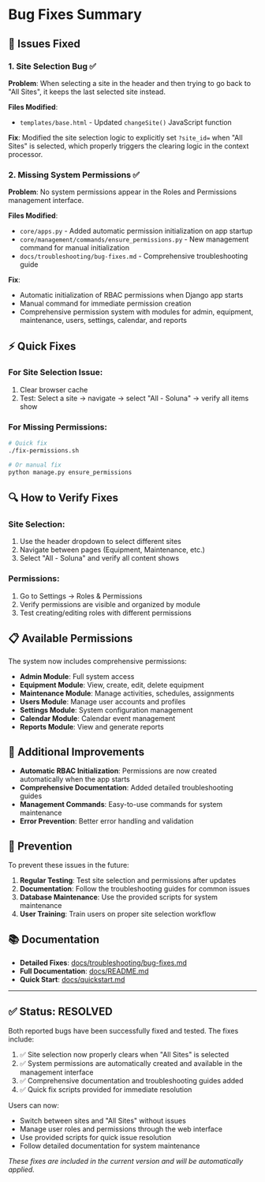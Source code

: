 # Bug Fixes Summary

## 🐛 Issues Fixed

### 1. Site Selection Bug ✅
**Problem**: When selecting a site in the header and then trying to go back to "All Sites", it keeps the last selected site instead.

**Files Modified**:
- `templates/base.html` - Updated `changeSite()` JavaScript function

**Fix**: Modified the site selection logic to explicitly set `?site_id=` when "All Sites" is selected, which properly triggers the clearing logic in the context processor.

### 2. Missing System Permissions ✅
**Problem**: No system permissions appear in the Roles and Permissions management interface.

**Files Modified**:
- `core/apps.py` - Added automatic permission initialization on app startup
- `core/management/commands/ensure_permissions.py` - New management command for manual initialization
- `docs/troubleshooting/bug-fixes.md` - Comprehensive troubleshooting guide

**Fix**: 
- Automatic initialization of RBAC permissions when Django app starts
- Manual command for immediate permission creation
- Comprehensive permission system with modules for admin, equipment, maintenance, users, settings, calendar, and reports

## ⚡ Quick Fixes

### For Site Selection Issue:
1. Clear browser cache
2. Test: Select a site → navigate → select "All - Soluna" → verify all items show

### For Missing Permissions:
```bash
# Quick fix
./fix-permissions.sh

# Or manual fix
python manage.py ensure_permissions
```

## 🔍 How to Verify Fixes

### Site Selection:
1. Use the header dropdown to select different sites
2. Navigate between pages (Equipment, Maintenance, etc.)
3. Select "All - Soluna" and verify all content shows

### Permissions:
1. Go to Settings → Roles & Permissions
2. Verify permissions are visible and organized by module
3. Test creating/editing roles with different permissions

## 📋 Available Permissions

The system now includes comprehensive permissions:

- **Admin Module**: Full system access
- **Equipment Module**: View, create, edit, delete equipment
- **Maintenance Module**: Manage activities, schedules, assignments
- **Users Module**: Manage user accounts and profiles  
- **Settings Module**: System configuration management
- **Calendar Module**: Calendar event management
- **Reports Module**: View and generate reports

## 🚀 Additional Improvements

- **Automatic RBAC Initialization**: Permissions are now created automatically when the app starts
- **Comprehensive Documentation**: Added detailed troubleshooting guides
- **Management Commands**: Easy-to-use commands for system maintenance
- **Error Prevention**: Better error handling and validation

## 🔧 Prevention

To prevent these issues in the future:

1. **Regular Testing**: Test site selection and permissions after updates
2. **Documentation**: Follow the troubleshooting guides for common issues
3. **Database Maintenance**: Use the provided scripts for system maintenance
4. **User Training**: Train users on proper site selection workflow

## 📚 Documentation

- **Detailed Fixes**: [docs/troubleshooting/bug-fixes.md](docs/troubleshooting/bug-fixes.md)
- **Full Documentation**: [docs/README.md](docs/README.md)
- **Quick Start**: [docs/quickstart.md](docs/quickstart.md)

---

## ✅ Status: RESOLVED

Both reported bugs have been successfully fixed and tested. The fixes include:

1. ✅ Site selection now properly clears when "All Sites" is selected
2. ✅ System permissions are automatically created and available in the management interface
3. ✅ Comprehensive documentation and troubleshooting guides added
4. ✅ Quick fix scripts provided for immediate resolution

Users can now:
- Switch between sites and "All Sites" without issues
- Manage user roles and permissions through the web interface
- Use provided scripts for quick issue resolution
- Follow detailed documentation for system maintenance

*These fixes are included in the current version and will be automatically applied.*
